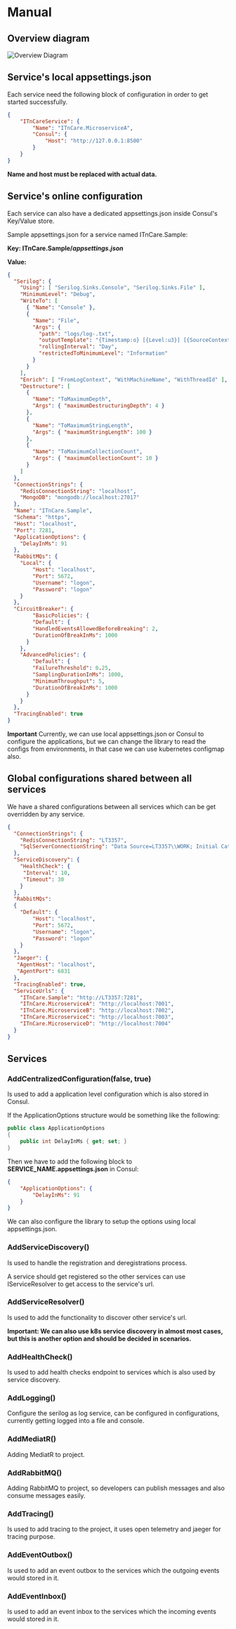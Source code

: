 # Manual

## Overview diagram
![Overview Diagram](./docs/itncare.service.png)

## Service's local appsettings.json

Each service need the following block of configuration in order to get started successfully.

```json
{
    "ITnCareService": {
        "Name": "ITnCare.MicroserviceA",
        "Consul": {
            "Host": "http://127.0.0.1:8500"
        }
    }
}
```

**Name and host must be replaced with actual data.**


## Service's online configuration

Each service can also have a dedicated appsettings.json inside Consul's Key/Value store.

Sample appsettings.json for a service named ITnCare.Sample:

**Key: ITnCare.Sample/*appsettings.json***

**Value:**

```json
{
  "Serilog": {
    "Using": [ "Serilog.Sinks.Console", "Serilog.Sinks.File" ],
    "MinimumLevel": "Debug",
    "WriteTo": [
      { "Name": "Console" },
      {
        "Name": "File",
        "Args": {
          "path": "logs/log-.txt",
          "outputTemplate": "{Timestamp:o} [{Level:u3}] [{SourceContext}] {Message}{NewLine}{Exception}",
          "rollingInterval": "Day",
          "restrictedToMinimumLevel": "Information"
        }
      }
    ],
    "Enrich": [ "FromLogContext", "WithMachineName", "WithThreadId" ],
    "Destructure": [
      {
        "Name": "ToMaximumDepth",
        "Args": { "maximumDestructuringDepth": 4 }
      },
      {
        "Name": "ToMaximumStringLength",
        "Args": { "maximumStringLength": 100 }
      },
      {
        "Name": "ToMaximumCollectionCount",
        "Args": { "maximumCollectionCount": 10 }
      }
    ]
  },
  "ConnectionStrings": {
    "RedisConnectionString": "localhost",
    "MongoDB": "mongodb://localhost:27017"
  },
  "Name": "ITnCare.Sample",
  "Schema": "https",
  "Host": "localhost",
  "Port": 7281,
  "ApplicationOptions": {
  	"DelayInMs": 91
  },
  "RabbitMQs": {
   	"Local": {
    	"Host": "localhost",
    	"Port": 5672,
    	"Username": "logon",
    	"Password": "logon" 
    }
  },
  "CircuitBreaker": {
		"BasicPolicies": {
    	"Default": {
      	"HandledEventsAllowedBeforeBreaking": 2,
        "DurationOfBreakInMs": 1000
      }
    },
    "AdvancedPolicies": {
    	"Default": {
      	"FailureThreshold": 0.25,
        "SamplingDurationInMs": 1000,
        "MinimumThroughput": 5,
        "DurationOfBreakInMs": 1000
      }
    }
  },
  "TracingEnabled": true
}
```

**Important**
Currently, we can use local appsettings.json or Consul to configure the applications, but we can change the library to read the configs from environments, in that case we can use kubernetes configmap also.

## Global configurations shared between all services

We have a shared configurations between all services which can be get overridden by any service.

```json
{
  "ConnectionStrings": {
    "RedisConnectionString": "LT3357",
    "SqlServerConnectionString": "Data Source=LT3357\\WORK; Initial Catalog=itncare; User Id=sa; Password=Abcd@123456"
  },
  "ServiceDiscovery": {
    "HealthCheck": {
     "Interval": 10,
     "Timeout": 30
    }
  },
  "RabbitMQs":
  {
   	"Default": {
    	"Host": "localhost",
    	"Port": 5672,
    	"Username": "logon",
    	"Password": "logon" 
    }
  },
  "Jaeger": {
   "AgentHost": "localhost",
   "AgentPort": 6831
  },
  "TracingEnabled": true,
  "ServiceUrls": {
    "ITnCare.Sample": "http://LT3357:7281",
    "ITnCare.MicroserviceA": "http://localhost:7001",
    "ITnCare.MicroserviceB": "http://localhost:7002",
    "ITnCare.MicroserviceC": "http://localhost:7003",
    "ITnCare.MicroserviceD": "http://localhost:7004"
  }
}
```

## Services

### AddCentralizedConfiguration<ApplicationOptions>(false, true)
Is used to add a application level configuration which is also stored in Consul.

If the ApplicationOptions structure would be something like the following:

```cs
public class ApplicationOptions
{
    public int DelayInMs { get; set; }
}
```

Then we have to add the following block to **SERVICE_NAME.appsettings.json** in Consul:

```json
{
    "ApplicationOptions": {
  	    "DelayInMs": 91
    }
}
```

We can also configure the library to setup the options using local appsettings.json.

### AddServiceDiscovery()
Is used to handle the registration and deregistrations process.

A service should get registered so the other services can use IServiceResolver to get access to the service's url.

### AddServiceResolver()
Is used to add the functionality to discover other service's url.

**Important: We can also use k8s service discovery in almost most cases, but this is another option and should be decided in scenarios.**

### AddHealthCheck()
Is used to add health checks endpoint to services which is also used by service discovery.

### AddLogging()
Configure the serilog as log service, can be configured in configurations, currently getting logged into a file and console.

### AddMediatR()
Adding MediatR to project.

### AddRabbitMQ()
Adding RabbitMQ to project, so developers can publish messages and also consume messages easily.

### AddTracing()
Is used to add tracing to the project, it uses open telemetry and jaeger for tracing purpose.

### AddEventOutbox()
Is used to add an event outbox to the services which the outgoing events would stored in it.

### AddEventInbox()
Is used to add an event inbox to the services which the incoming events would stored in it.